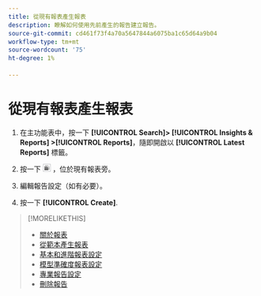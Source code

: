 ```yaml
---
title: 從現有報表產生報表
description: 瞭解如何使用先前產生的報告建立報告。
source-git-commit: cd461f73f4a70a5647844a6075ba1c65d64a9b04
workflow-type: tm+mt
source-wordcount: '75'
ht-degree: 1%

---
```


# 從現有報表產生報表

1. 在主功能表中，按一下 **[!UICONTROL Search]> [!UICONTROL Insights & Reports] >[!UICONTROL Reports]**，隨即開啟以 **[!UICONTROL Latest Reports]** 標籤。

1. 按一下 ![建立類似按鈕](/help/search-social-commerce/assets/create-similar.png "建立類似按鈕") ，位於現有報表旁。

1. 編輯報告設定（如有必要）。

1. 按一下 **[!UICONTROL Create]**.

>[!MORELIKETHIS]
>
>* [關於報表](/help/search-social-commerce/reports/report-about.md)
>* [從範本產生報表](/help/search-social-commerce/reports/management/report-generate-from-template.md)
>* [基本和進階報表設定](/help/search-social-commerce/reports/management/basic-advanced/basic-advanced-report-settings.md)
>* [模型準確度報表設定](/help/search-social-commerce/reports/management/model-accuracy/model-accuracy-report-settings.md)
>* [專業報告設定](/help/search-social-commerce/reports/management/specialty/specialty-report-settings.md)
>* [刪除報告](/help/search-social-commerce/reports/management/report-delete.md)

